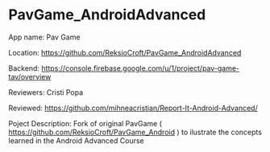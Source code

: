 # PavGame_AndroidAdvanced

App name: Pav Game

Location: https://github.com/ReksioCroft/PavGame_AndroidAdvanced

Backend: https://console.firebase.google.com/u/1/project/pav-game-tav/overview

Reviewers: Cristi Popa

Reviewed: https://github.com/mihneacristian/Report-It-Android-Advanced/

Poject Description: Fork of original PavGame ( https://github.com/ReksioCroft/PavGame_Android ) to ilustrate the concepts learned in the Android Advanced Course
